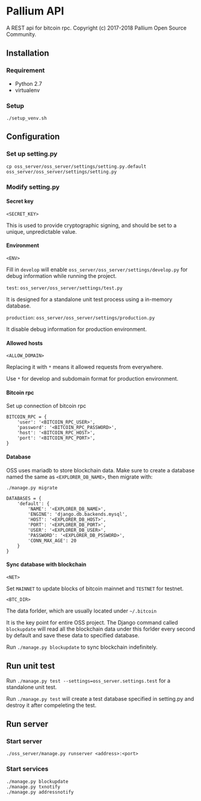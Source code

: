 # Pallium API
A REST api for bitcoin rpc. Copyright (c) 2017-2018 Pallium Open Source Community.

## Installation
### Requirement
- Python 2.7
- virtualenv

### Setup
    ./setup_venv.sh
## Configuration
### Set up setting.py

```
cp oss_server/oss_server/settings/setting.py.default oss_server/oss_server/settings/setting.py
```

### Modify setting.py

#### Secret key

`<SECRET_KEY>`

This is used to provide cryptographic signing, and should be set to a unique, unpredictable value.

#### Environment

`<ENV>`

Fill in `develop` will enable `oss_server/oss_server/settings/develop.py` for debug information while running the project.

`test`: `oss_server/oss_server/settings/test.py`

It is designed for a standalone unit test process using a in-memory database.

`production`: `oss_server/oss_server/settings/production.py`

It disable debug information for production environment.

#### Allowed hosts

`<ALLOW_DOMAIN>`

Replacing it with `*` means it allowed requests from everywhere.

Use `*` for develop and subdomain format for production environment.

#### Bitcoin rpc

Set up connection of bitcoin rpc

```
BITCOIN_RPC = {
    'user': '<BITCOIN_RPC_USER>',
    'password': '<BITCOIN_RPC_PASSWORD>',
    'host': '<BITCOIN_RPC_HOST>',
    'port': '<BITCOIN_RPC_PORT>',
}
```
#### Database
OSS uses mariadb to store blockchain data. Make sure to create a database named the same as `<EXPLORER_DB_NAME>`, then migrate with:

`./manage.py migrate`

```
DATABASES = {
    'default': {
        'NAME': '<EXPLORER_DB_NAME>',
        'ENGINE': 'django.db.backends.mysql',
        'HOST': '<EXPLORER_DB_HOST>',
        'PORT': '<EXPLORER_DB_PORT>',
        'USER': '<EXPLORER_DB_USER>',
        'PASSWORD': '<EXPLORER_DB_PSSWORD>',
        'CONN_MAX_AGE': 20
    }
}
```

#### Sync database with blockchain

`<NET>`

Set `MAINNET` to update blocks of bitcoin mainnet and `TESTNET` for testnet.

`<BTC_DIR>`

The data forlder, which are usually located under `~/.bitcoin`

It is the key point for entire OSS project. The Django command called `blockupdate` will read all the blockchain data under this forlder every second by default and save these data to specified database.

Run `./manage.py blockupdate` to sync blockchain indefinitely.

## Run unit test

Run `./manage.py test --settings=oss_server.settings.test` for a standalone unit test.

Run `./manage.py test` will create a test database specified in setting.py and destroy it after compeleting the test.

## Run server

### Start server
    ./oss_server/manage.py runserver <address>:<port>

### Start services

	./manage.py blockupdate
	./manage.py txnotify
	./manage.py addressnotify
